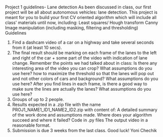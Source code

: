 Project 1 guidelines- Lane detection
As been discussed in class, our first project will be all about autonomous vehicles: lane detection.
This project is meant for you to build your first CV oriented algorithm which will include all class' materials
until now, including:
Least squares/ Hough transform
Canny
Image manipulation (including masking, filtering and thresholding)
Guidelines
1. Find a dashcam video of a car on a highway and take several seconds from it (at least 10 secs).
2. The final result should be marking on each frame of the lanes to the left and right of the car +
some part of the video with indication of lane change. Remember the points we had talked about in
class:
Is there any interesting area of the video you can crop? What assumptions do you use here?
how to maximize the threshold so that the lanes will pop out and not other colors of cars and
background? What assumptions do you use here?
After you find lines in each frame, is there a good way to make sure the lines are actually the
lanes? What assumptions do you use here?
3. Groups of up to 2 people.
4. Results expected in a .zip file with the name PROJ1_NAME1_ID1_NAME2_ID2.zip with content of:
A detailed summary of the work done and assumptions made. Where does your algorithm
succeed and where it failed?
Code in .py files
The output video in a reasonable format.
5. Submission is due 3 weeks from the last class.
Good luck!
Yoni Chechik